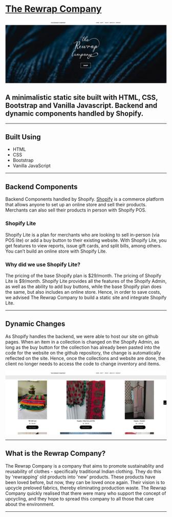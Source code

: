 # [The Rewrap Company](https://www.rewrap.store)

![Front Page](images/front_page.png)

## A minimalistic static site built with HTML, CSS, Bootstrap and Vanilla Javascript. Backend and dynamic components handled by Shopify.

---

## Built Using

- HTML
- CSS
- Bootstrap
- Vanilla JavaScript

---

## Backend Components

Backend Components handled by Shopify. [Shopify](https://www.shopify.com) is a commerce platform that allows anyone to set up an online store and sell their products. Merchants can also sell their products in person with Shopify POS.

### Shopify Lite

Shopify Lite is a plan for merchants who are looking to sell in-person (via POS lite) or add a buy button to their existing website. With Shopify Lite, you get features to view reports, issue gift cards, and split bills, among others. You can’t build an online store with Shopify Lite.

### Why did we use Shopify Lite?

The pricing of the base Shopify plan is $29/month. The pricing of Shopify Lite is $9/month. Shopify Lite provides all the features of the Shopify Admin, as well as the ability to add buy buttons, while the base Shopify plan does the same, but also includes an online store. Hence, in order to save costs, we advised The Rewrap Company to build a static site and integrate Shopify Lite.

---

## Dynamic Changes

As Shopify handles the backend, we were able to host our site on github pages. When an item in a collection is changed on the Shopify Admin, as long as the buy button for the collection has already been pasted into the code for the website on the github repository, the change is automatically reflected on the site. Hence, once the collections and website are done, the client no longer needs to access the code to change inventory and items.

![Shop Page](images/shop-page.png)

---

## What is the Rewrap Company?

The Rewrap Company is a company that aims to promote sustainablity and reusability of clothes - specifically traditional Indian clothing. They do this by 'rewrapping' old products into 'new' products. These products have been loved before, but now, they can be loved once again. Their vision is to upcycle preloved fabrics, thereby eliminating production waste. The Rewrap Company quickly realised that there were many who support the concept of upcycling, and they hope to spread this company to all those that care about the environment.

---
